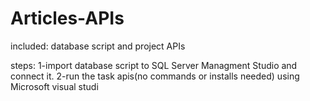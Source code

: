 # Articles-APIs
included:  database script and project APIs

steps:
1-import database script to SQL Server Managment Studio and connect it.
2-run the task apis(no commands or installs needed) using Microsoft visual studi
